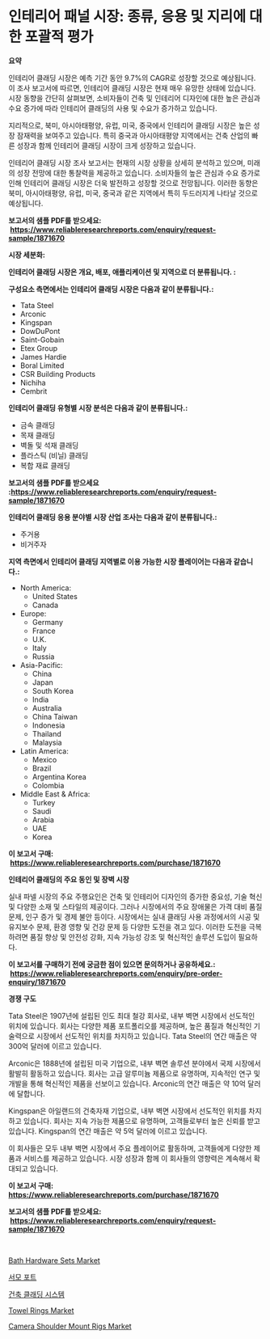 <p><h1>인테리어 패널 시장: 종류, 응용 및 지리에 대한 포괄적 평가</h1></p><p><strong>요약</strong></p>
<p><p>인테리어 클래딩 시장은 예측 기간 동안 9.7%의 CAGR로 성장할 것으로 예상됩니다. 이 조사 보고서에 따르면, 인테리어 클래딩 시장은 현재 매우 유망한 상태에 있습니다. 시장 동향을 간단히 살펴보면, 소비자들이 건축 및 인테리어 디자인에 대한 높은 관심과 수요 증가에 따라 인테리어 클래딩의 사용 및 수요가 증가하고 있습니다.</p><p>지리적으로, 북미, 아시아태평양, 유럽, 미국, 중국에서 인테리어 클래딩 시장은 높은 성장 잠재력을 보여주고 있습니다. 특히 중국과 아시아태평양 지역에서는 건축 산업의 빠른 성장과 함께 인테리어 클래딩 시장이 크게 성장하고 있습니다.</p><p>인테리어 클래딩 시장 조사 보고서는 현재의 시장 상황을 상세히 분석하고 있으며, 미래의 성장 전망에 대한 통찰력을 제공하고 있습니다. 소비자들의 높은 관심과 수요 증가로 인해 인테리어 클래딩 시장은 더욱 발전하고 성장할 것으로 전망됩니다. 이러한 동향은 북미, 아시아태평양, 유럽, 미국, 중국과 같은 지역에서 특히 두드러지게 나타날 것으로 예상됩니다.</p></p>
<p><strong>보고서의 샘플 PDF를 받으세요: &nbsp;<a href="https://www.reliableresearchreports.com/enquiry/request-sample/1871670">https://www.reliableresearchreports.com/enquiry/request-sample/1871670</a></strong></p>
<p><strong>시장 세분화:</strong></p>
<p><strong> 인테리어 클래딩 시장은 개요, 배포, 애플리케이션 및 지역으로 더 분류됩니다. :</strong></p>
<p><strong>구성요소 측면에서는 인테리어 클래딩 시장은 다음과 같이 분류됩니다.:</strong></p>
<p><ul><li>Tata Steel</li><li>Arconic</li><li>Kingspan</li><li>DowDuPont</li><li>Saint-Gobain</li><li>Etex Group</li><li>James Hardie</li><li>Boral Limited</li><li>CSR Building Products</li><li>Nichiha</li><li>Cembrit</li></ul></p>
<p><strong> 인테리어 클래딩 유형별 시장 분석은 다음과 같이 분류됩니다.:</strong></p>
<p><ul><li>금속 클래딩</li><li>목재 클래딩</li><li>벽돌 및 석재 클래딩</li><li>플라스틱 (비닐) 클래딩</li><li>복합 재료 클래딩</li></ul></p>
<p><strong>보고서의 샘플 PDF를 받으세요 :<a href="https://www.reliableresearchreports.com/enquiry/request-sample/1871670">https://www.reliableresearchreports.com/enquiry/request-sample/1871670</a></strong></p>
<p><strong> 인테리어 클래딩 응용 분야별 시장 산업 조사는 다음과 같이 분류됩니다.:</strong></p>
<p><ul><li>주거용</li><li>비거주자</li></ul></p>
<p><strong>지역 측면에서 인테리어 클래딩 지역별로 이용 가능한 시장 플레이어는 다음과 같습니다.:</strong></p>
<p><ul>
    <li>
        North America:
        <ul>
            <li>United States</li>
            <li>Canada</li>
        </ul>
    </li>
    <li>
        Europe:
        <ul>
            <li>Germany</li>
            <li>France</li>
            <li>U.K.</li>
            <li>Italy</li>
            <li>Russia</li>
        </ul>
    </li>
    <li>
        Asia-Pacific:
        <ul>
            <li>China</li>
            <li>Japan</li>
            <li>South Korea</li>
            <li>India</li>
            <li>Australia</li>
            <li>China Taiwan</li>
            <li>Indonesia</li>
            <li>Thailand</li>
            <li>Malaysia</li>
        </ul>
    </li>
    <li>
        Latin America:
        <ul>
            <li>Mexico</li>
            <li>Brazil</li>
            <li>Argentina Korea</li>
            <li>Colombia</li>
        </ul>
    </li>
    <li>
        Middle East & Africa:
        <ul>
            <li>Turkey</li>
            <li>Saudi</li>
            <li>Arabia</li>
            <li>UAE</li>
            <li>Korea</li>
        </ul>
    </li>
    </ul></p>
<p><strong>이 보고서 구매: &nbsp;<a href="https://www.reliableresearchreports.com/purchase/1871670">https://www.reliableresearchreports.com/purchase/1871670</a></strong></p>
<p><strong>인테리어 클래딩의 주요 동인 및 장벽 시장</strong></p>
<p><p>실내 파넬 시장의 주요 주행요인은 건축 및 인테리어 디자인의 증가한 중요성, 기술 혁신 및 다양한 소재 및 스타일의 제공이다. 그러나 시장에서의 주요 장애물은 가격 대비 품질 문제, 인구 증가 및 경제 불안 등이다. 시장에서는 실내 클래딩 사용 과정에서의 시공 및 유지보수 문제, 환경 영향 및 건강 문제 등 다양한 도전을 겪고 있다. 이러한 도전을 극복하려면 품질 향상 및 안전성 강화, 지속 가능성 강조 및 혁신적인 솔루션 도입이 필요하다.</p></p>
<p><strong>이 보고서를 구매하기 전에 궁금한 점이 있으면 문의하거나 공유하세요.: &nbsp;<a href="https://www.reliableresearchreports.com/enquiry/pre-order-enquiry/1871670">https://www.reliableresearchreports.com/enquiry/pre-order-enquiry/1871670</a></strong></p>
<p><strong>경쟁 구도</strong></p>
<p><p>Tata Steel은 1907년에 설립된 인도 최대 철강 회사로, 내부 벽면 시장에서 선도적인 위치에 있습니다. 회사는 다양한 제품 포트폴리오를 제공하며, 높은 품질과 혁신적인 기술력으로 시장에서 선도적인 위치를 차지하고 있습니다. Tata Steel의 연간 매출은 약 300억 달러에 이르고 있습니다.</p><p>Arconic은 1888년에 설립된 미국 기업으로, 내부 벽면 솔루션 분야에서 국제 시장에서 활발히 활동하고 있습니다. 회사는 고급 알루미늄 제품으로 유명하며, 지속적인 연구 및 개발을 통해 혁신적인 제품을 선보이고 있습니다. Arconic의 연간 매출은 약 10억 달러에 달합니다.</p><p>Kingspan은 아일랜드의 건축자재 기업으로, 내부 벽면 시장에서 선도적인 위치를 차지하고 있습니다. 회사는 지속 가능한 제품으로 유명하며, 고객들로부터 높은 신뢰를 받고 있습니다. Kingspan의 연간 매출은 약 5억 달러에 이르고 있습니다.</p><p>이 회사들은 모두 내부 벽면 시장에서 주요 플레이어로 활동하며, 고객들에게 다양한 제품과 서비스를 제공하고 있습니다. 시장 성장과 함께 이 회사들의 영향력은 계속해서 확대되고 있습니다.</p></p>
<p><strong>이 보고서 구매: &nbsp; <a href="https://www.reliableresearchreports.com/purchase/1871670">https://www.reliableresearchreports.com/purchase/1871670</a></strong></p>
<p><strong>보고서의 샘플 PDF를 받으세요: &nbsp;<a href="https://www.reliableresearchreports.com/enquiry/request-sample/1871670">https://www.reliableresearchreports.com/enquiry/request-sample/1871670</a></strong><strong></strong></p>
<p>&nbsp;</p>
<p><p><a href="https://github.com/julyju69/Market-Research-Report-List-2/blob/main/bath-hardware-sets-market.md">Bath Hardware Sets Market</a></p><p><a href="https://github.com/sougarounis/Market-Research-Report-List-3/blob/main/60025793349.md">서모 포트</a></p><p><a href="https://github.com/vs2869dizt0/Market-Research-Report-List-1/blob/main/36208863350.md">건축 클래딩 시스템</a></p><p><a href="https://github.com/gdfhhhj/Market-Research-Report-List-3/blob/main/towel-rings-market.md">Towel Rings Market</a></p><p><a href="https://issuu.com/reportprime-2/docs/camera-shoulder-mount-rigs-market-size-2030.pptx">Camera Shoulder Mount Rigs Market</a></p></p>